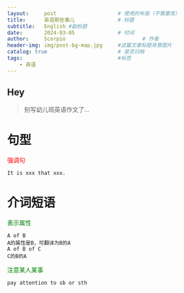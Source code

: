 ```yaml
---
layout:     post   				    # 使用的布局（不需要改）
title:      英语那些事儿 				# 标题 
subtitle:   English #副标题
date:       2024-03-05 				# 时间
author:     Scorpio 						# 作者
header-img: img/post-bg-map.jpg 	#这篇文章标题背景图片
catalog: true 						# 是否归档
tags:								#标签
    - 英语
---
```


## Hey
>别写幼儿班英语作文了...

# 句型
<font color='red'>强调句</font>
```
It is xxx that xxx.
```

# 介词短语
<font color='green'>表示属性</font>
```
A of B
A的属性是B，可翻译为B的A
A of B of C
C的B的A
```
<font color='green'>注意某人某事</font>
```
pay attention to sb or sth
```
